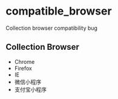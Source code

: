 # compatible_browser

Collection browser compatibility bug

## Collection Browser
*  Chrome
*  Firefox
*  IE
*  微信小程序
*  支付宝小程序
